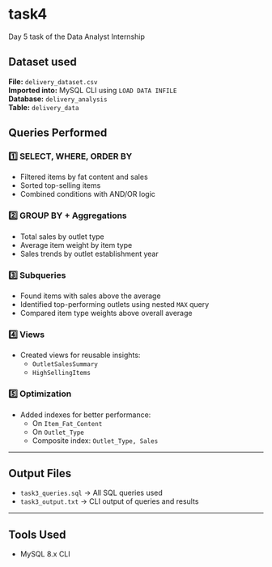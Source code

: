 # task4
Day 5 task of the Data Analyst Internship

## Dataset used
**File:** `delivery_dataset.csv`  
**Imported into:** MySQL CLI using `LOAD DATA INFILE`  
**Database:** `delivery_analysis`  
**Table:** `delivery_data`

## Queries Performed

### 1️⃣ SELECT, WHERE, ORDER BY
- Filtered items by fat content and sales
- Sorted top-selling items
- Combined conditions with AND/OR logic

### 2️⃣ GROUP BY + Aggregations
- Total sales by outlet type
- Average item weight by item type
- Sales trends by outlet establishment year

### 3️⃣ Subqueries
- Found items with sales above the average
- Identified top-performing outlets using nested `MAX` query
- Compared item type weights above overall average

### 4️⃣ Views
- Created views for reusable insights:
  - `OutletSalesSummary`
  - `HighSellingItems`

### 5️⃣ Optimization
- Added indexes for better performance:
  - On `Item_Fat_Content`
  - On `Outlet_Type`
  - Composite index: `Outlet_Type, Sales`

---

## Output Files

- `task3_queries.sql` → All SQL queries used
- `task3_output.txt` → CLI output of queries and results

---

## Tools Used
- MySQL 8.x CLI
